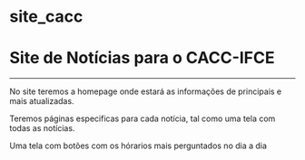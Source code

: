 # site_cacc

<h1>Site de Notícias para o CACC-IFCE</h1>

<hr></hr>

<p>No site teremos a homepage onde estará as informações de principais e mais atualizadas.</p>
<p>Teremos páginas especificas para cada notícia, tal como uma tela com todas as notícias.</p>
<p>Uma tela com botões com os hórarios mais perguntados no dia a dia</p>
